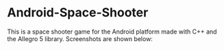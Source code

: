# Android-Space-Shooter
This is a space shooter game for the Android platform made with C++ and the Allegro 5 library. Screenshots are shown below:
